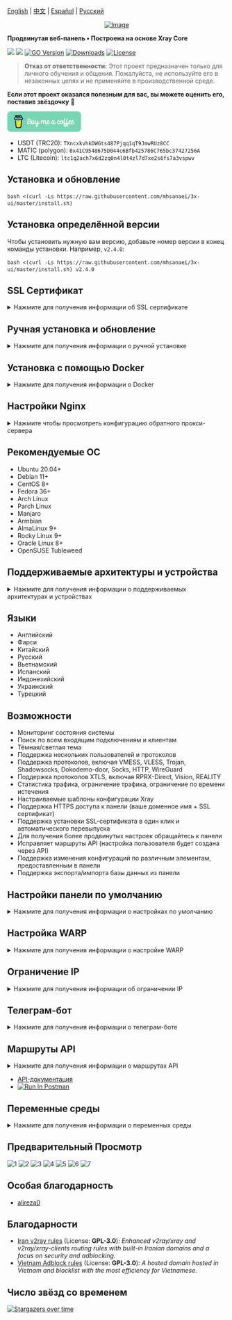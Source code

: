 [English](/README.md) | [中文](/README.zh_CN.md) | [Español](/README.es_ES.md) | [Русский](/README.ru_RU.md)

<p align="center"><a href="#"><img src="./media/3X-UI.png" alt="Image"></a></p>

**Продвинутая веб-панель • Построена на основе Xray Core**

[![](https://img.shields.io/github/v/release/mhsanaei/3x-ui.svg)](https://github.com/MHSanaei/3x-ui/releases)
[![](https://img.shields.io/github/actions/workflow/status/mhsanaei/3x-ui/release.yml.svg)](#)
[![GO Version](https://img.shields.io/github/go-mod/go-version/mhsanaei/3x-ui.svg)](#)
[![Downloads](https://img.shields.io/github/downloads/mhsanaei/3x-ui/total.svg)](#)
[![License](https://img.shields.io/badge/license-GPL%20V3-blue.svg?longCache=true)](https://www.gnu.org/licenses/gpl-3.0.en.html)

> **Отказ от ответственности:** Этот проект предназначен только для личного обучения и общения. Пожалуйста, не используйте его в незаконных целях и не применяйте в производственной среде.

**Если этот проект оказался полезным для вас, вы можете оценить его, поставив звёздочку** :star2:

<p align="left">
  <a href="https://buymeacoffee.com/mhsanaei" target="_blank">
    <img src="./media/buymeacoffe.png" alt="Image">
  </a>
</p>

- USDT (TRC20): `TXncxkvhkDWGts487Pjqq1qT9JmwRUz8CC`
- MATIC (polygon): `0x41C9548675D044c6Bfb425786C765bc37427256A`
- LTC (Litecoin): `ltc1q2ach7x6d2zq0n4l0t4zl7d7xe2s6fs7a3vspwv`

## Установка и обновление

```
bash <(curl -Ls https://raw.githubusercontent.com/mhsanaei/3x-ui/master/install.sh)
```

## Установка определённой версии

Чтобы установить нужную вам версию, добавьте номер версии в конец команды установки. Например, `v2.4.0`:

```
bash <(curl -Ls https://raw.githubusercontent.com/mhsanaei/3x-ui/master/install.sh) v2.4.0
```

## SSL Сертификат

<details>
  <summary>Нажмите для получения информации об SSL сертификате</summary>

### ACME

Для управления SSL сертификатами с помощью ACME:

1. Убедитесь, что ваш домен правильно настроен и указывает на сервер.
2. Выполните команду `x-ui` в терминале, затем выберите `SSL Certificate Management`.
3. Вам будут предложены следующие опции:

   - **Get SSL:** Получить SSL сертификаты.
   - **Revoke:** Отозвать существующие SSL сертификаты.
   - **Force Renew:** Принудительно перевыпустить SSL сертификаты.

### Certbot

Для установки и использования Certbot:

```sh
apt-get install certbot -y
certbot certonly --standalone --agree-tos --register-unsafely-without-email -d вашдомен.com
certbot renew --dry-run
```

### Cloudflare

Скрипт управления включает встроенное приложение для получения SSL сертификата через Cloudflare. Чтобы использовать этот скрипт для запроса сертификата, вам потребуется следующее:

- Email, зарегистрированный в Cloudflare
- Глобальный API-ключ Cloudflare
- Доменное имя должно указывать на текущий сервер через Cloudflare

**Как получить глобальный API-ключ Cloudflare:**

1. Выполните команду `x-ui` в терминале, затем выберите `Cloudflare SSL Certificate`.
2. Перейдите по ссылке: [Cloudflare API Tokens](https://dash.cloudflare.com/profile/api-tokens).
3. Нажмите на "View Global API Key" (см. скриншот ниже):
   ![](media/APIKey1.PNG)
4. Возможно, вам потребуется повторно пройти аутентификацию. После этого ключ API будет отображён (см. скриншот ниже):
   ![](media/APIKey2.png)

При использовании просто введите ваше `доменное имя`, `email` и `API-ключ`. Схема приведена ниже:
   ![](media/DetailEnter.png)

</details>

## Ручная установка и обновление

<details>
  <summary>Нажмите для получения информации о ручной установке</summary>

#### Использование

1. Чтобы скачать последнюю версию архива напрямую на ваш сервер, выполните следующую команду:

```sh
ARCH=$(uname -m)
case "${ARCH}" in
  x86_64 | x64 | amd64) XUI_ARCH="amd64" ;;
  i*86 | x86) XUI_ARCH="386" ;;
  armv8* | armv8 | arm64 | aarch64) XUI_ARCH="arm64" ;;
  armv7* | armv7) XUI_ARCH="armv7" ;;
  armv6* | armv6) XUI_ARCH="armv6" ;;
  armv5* | armv5) XUI_ARCH="armv5" ;;
  s390x) echo 's390x' ;;
  *) XUI_ARCH="amd64" ;;
esac


wget https://github.com/MHSanaei/3x-ui/releases/latest/download/x-ui-linux-${XUI_ARCH}.tar.gz
```

2. После загрузки архива выполните следующие команды для установки или обновления x-ui:

```sh
ARCH=$(uname -m)
case "${ARCH}" in
  x86_64 | x64 | amd64) XUI_ARCH="amd64" ;;
  i*86 | x86) XUI_ARCH="386" ;;
  armv8* | armv8 | arm64 | aarch64) XUI_ARCH="arm64" ;;
  armv7* | armv7) XUI_ARCH="armv7" ;;
  armv6* | armv6) XUI_ARCH="armv6" ;;
  armv5* | armv5) XUI_ARCH="armv5" ;;
  s390x) echo 's390x' ;;
  *) XUI_ARCH="amd64" ;;
esac

cd /root/
rm -rf x-ui/ /usr/local/x-ui/ /usr/bin/x-ui
tar zxvf x-ui-linux-${XUI_ARCH}.tar.gz
chmod +x x-ui/x-ui x-ui/bin/xray-linux-* x-ui/x-ui.sh
cp x-ui/x-ui.sh /usr/bin/x-ui
cp -f x-ui/x-ui.service /etc/systemd/system/
mv x-ui/ /usr/local/
systemctl daemon-reload
systemctl enable x-ui
systemctl restart x-ui
```

</details>

## Установка с помощью Docker

<details>
  <summary>Нажмите для получения информации о Docker</summary>

#### Использование

1. **Установите Docker:**

   ```sh
   bash <(curl -sSL https://get.docker.com)
   ```

2. **Склонируйте репозиторий проекта:**

   ```sh
   git clone https://github.com/MHSanaei/3x-ui.git
   cd 3x-ui
   ```

3. **Запустите сервис:**

   ```sh
   docker compose up -d
   ```

  Добавьте параметр ```--pull always``` для автоматического обновления контейнера, когда публикуется новый образ. Подробности: https://docs.docker.com/reference/cli/docker/container/run/#pull

   **ИЛИ**

   ```sh
   docker run -itd \
      -e XRAY_VMESS_AEAD_FORCED=false \
      -v $PWD/db/:/etc/x-ui/ \
      -v $PWD/cert/:/root/cert/ \
      --network=host \
      --restart=unless-stopped \
      --name 3x-ui \
      ghcr.io/mhsanaei/3x-ui:latest
   ```

4. **Обновление до последней версии:**

   ```sh
   cd 3x-ui
   docker compose down
   docker compose pull 3x-ui
   docker compose up -d
   ```

5. **Удаление 3x-ui из Docker:**

   ```sh
   docker stop 3x-ui
   docker rm 3x-ui
   cd --
   rm -r 3x-ui
   ```

</details>

## Настройки Nginx
<details>
  <summary>Нажмите чтобы просмотреть конфигурацию обратного прокси-сервера</summary>

#### Обратный прокси-сервер Nginx
```nginx
location / {
    proxy_set_header X-Forwarded-For $proxy_add_x_forwarded_for;
    proxy_set_header X-Forwarded-Proto $scheme;
    proxy_set_header Host $http_host;
    proxy_set_header X-Real-IP $remote_addr;
    proxy_set_header Range $http_range;
    proxy_set_header If-Range $http_if_range; 
    proxy_redirect off;
    proxy_pass http://127.0.0.1:2053;
}
```

#### Nginx sub-path
- Убедитесь, что "корневой путь URL адреса панели" в настройках панели и `/sub` совпадают.
- В настройках панели `url` должен заканчиваться на `/`.    

```nginx
location /sub {
    proxy_set_header X-Forwarded-For $proxy_add_x_forwarded_for;
    proxy_set_header X-Forwarded-Proto $scheme;
    proxy_set_header Host $http_host;
    proxy_set_header X-Real-IP $remote_addr;
    proxy_set_header Range $http_range;
    proxy_set_header If-Range $http_if_range; 
    proxy_redirect off;
    proxy_pass http://127.0.0.1:2053;
}
```
</details>

## Рекомендуемые ОС

- Ubuntu 20.04+
- Debian 11+
- CentOS 8+
- Fedora 36+
- Arch Linux
- Parch Linux
- Manjaro
- Armbian
- AlmaLinux 9+
- Rocky Linux 9+
- Oracle Linux 8+
- OpenSUSE Tubleweed

## Поддерживаемые архитектуры и устройства

<details>
  <summary>Нажмите для получения информации о поддерживаемых архитектурах и устройствах</summary>

Наша платформа поддерживает разнообразные архитектуры и устройства, обеспечивая гибкость в различных вычислительных средах. Вот основные архитектуры, которые мы поддерживаем:

- **amd64**: Эта распространенная архитектура является стандартом для персональных компьютеров и серверов, обеспечивая беспроблемную работу большинства современных операционных систем.

- **x86 / i386**: Широко используется в настольных и портативных компьютерах. Эта архитектура имеет широкую поддержку со стороны множества операционных систем и приложений, включая, но не ограничиваясь, Windows, macOS и Linux.

- **armv8 / arm64 / aarch64**: Предназначена для современных мобильных и встроенных устройств, таких как смартфоны и планшеты. Эта архитектура представлена устройствами, такими как Raspberry Pi 4, Raspberry Pi 3, Raspberry Pi Zero 2/Zero 2 W, Orange Pi 3 LTS и другими.

- **armv7 / arm / arm32**: Служит архитектурой для старых мобильных и встроенных устройств, оставаясь широко используемой в таких устройствах, как Orange Pi Zero LTS, Orange Pi PC Plus, Raspberry Pi 2 и других.

- **armv6 / arm / arm32**: Ориентирована на очень старые встроенные устройства, эта архитектура, хотя и менее распространенная, всё ещё используется. Например, такие устройства, как Raspberry Pi 1, Raspberry Pi Zero/Zero W, полагаются на эту архитектуру.

- **armv5 / arm / arm32**: Более старая архитектура, ассоциируемая с ранними встроенными системами, сегодня менее распространена, но всё ещё может быть найдена в устаревших устройствах, таких как ранние версии Raspberry Pi и некоторые старые смартфоны.

- **s390x**: Эта архитектура обычно используется в мейнфреймах IBM и обеспечивает высокую производительность и надежность для корпоративных рабочих нагрузок.
</details>

## Языки

- Английский
- Фарси
- Китайский
- Русский
- Вьетнамский
- Испанский
- Индонезийский
- Украинский
- Турецкий

## Возможности

- Мониторинг состояния системы
- Поиск по всем входящим подключениям и клиентам
- Тёмная/светлая тема
- Поддержка нескольких пользователей и протоколов
- Поддержка протоколов, включая VMESS, VLESS, Trojan, Shadowsocks, Dokodemo-door, Socks, HTTP, WireGuard
- Поддержка протоколов XTLS, включая RPRX-Direct, Vision, REALITY
- Статистика трафика, ограничение трафика, ограничение по времени истечения
- Настраиваемые шаблоны конфигурации Xray
- Поддержка HTTPS доступа к панели (ваше доменное имя + SSL сертификат)
- Поддержка установки SSL-сертификата в один клик и автоматического перевыпуска
- Для получения более продвинутых настроек обращайтесь к панели
- Исправляет маршруты API (настройка пользователя будет создана через API)
- Поддержка изменения конфигураций по различным элементам, предоставленным в панели
- Поддержка экспорта/импорта базы данных из панели

## Настройки панели по умолчанию

<details>
  <summary>Нажмите для получения информации о настройках по умолчанию</summary>

### Имя пользователя и пароль & webbasepath:

Эти параметры будут сгенерированы случайным образом, если вы пропустите их изменение.

  - **Порт:** порт панели по умолчанию — `2053`

### Управление базой данных:

Вы можете удобно выполнять резервное копирование и восстановление базы данных прямо из панели.

- **Путь к базе данных:**
  - `/etc/x-ui/x-ui.db`

### Webbasepath

1. **Сбросить webbasepath:**
   - Откройте терминал.
   - Выполните команду `x-ui`.
   - Выберите опцию `Reset Web Base Path`.

2. **Генерация или настройка пути:**
   - Путь будет сгенерирован случайным образом, или вы можете ввести собственный путь.

3. **Просмотр текущих настроек:**
   - Чтобы просмотреть текущие настройки, используйте команду `x-ui settings` в терминале или опцию `View Current Settings` в `x-ui`.

### Рекомендации по безопасности:
- Для повышения безопасности используйте длинное случайное слово в структуре вашего URL.

**Примеры:**
- `http://ip_адрес:порт/*webbasepath*/panel`
- `http://домен:порт/*webbasepath*/panel`

</details>

## Настройка WARP

<details>
  <summary>Нажмите для получения информации о настройке WARP</summary>

#### Использование

**Для версий `v2.1.0` и новее:**

WARP встроен, и дополнительная установка не требуется. Просто включите необходимую конфигурацию в панели.

</details>

## Ограничение IP

<details>
  <summary>Нажмите для получения информации об ограничении IP</summary>

#### Использование

**Примечание:** Ограничение IP не будет работать корректно при использовании IP Tunnel.

- **Для версий до `v1.6.1`:**
  - Ограничение IP встроено в панель.

**Для версий `v1.7.0` и новее:**

Чтобы включить функциональность ограничения IP, вам нужно установить `fail2ban` и его необходимые файлы, выполнив следующие шаги:

1. Выполните команду `x-ui` в терминале, затем выберите `IP Limit Management`.
2. Вам будут предложены следующие опции:

   - **Change Ban Duration:** Отрегулировать длительность блокировок.
   - **Unban Everyone:** Снять все текущие блокировки.
   - **Check Logs:** Просмотреть логи.
   - **Fail2ban Status:** Проверить статус `fail2ban`.
   - **Restart Fail2ban:** Перезапустить службу `fail2ban`.
   - **Uninstall Fail2ban:** Удалить Fail2ban с его конфигурацией.

3. Добавьте путь к логам доступа в панели, установив `Xray Configs/log/Access log` в `./access.log`, затем сохраните и перезапустите xray.

- **Для версий до `v2.1.3`:**
  - Вам нужно вручную установить путь к логам доступа в вашей конфигурации Xray:

    ```sh
    "log": {
      "access": "./access.log",
      "dnsLog": false,
      "loglevel": "warning"
    },
    ```

- **Для версий `v2.1.3` и новее:**
  - Есть возможность настройки `access.log` непосредственно из панели.

</details>

## Телеграм-бот

<details>
  <summary>Нажмите для получения информации о телеграм-боте</summary>

#### Использование

Веб-панель поддерживает уведомления и функции, такие как ежедневный трафик, вход в панель, резервное копирование базы данных, состояние системы, информация о клиентах и другие, через телеграм-бота. Чтобы использовать бота, вам нужно настроить параметры, связанные с ботом, в панели, включая:

- Токен Telegram
- ID чата админа(-ов)
- Время уведомлений (в синтаксисе cron)
- Уведомления о дате истечения
- Уведомления о лимите трафика
- Резервное копирование базы данных
- Уведомления о загрузке CPU

**Примеры синтаксиса:**

- `30 * * * * *` - Уведомлять на 30-й секунде каждого часа
- `0 */10 * * * *` - Уведомлять на первой секунде каждых 10 минут
- `@hourly` - Ежечасное уведомление
- `@daily` - Ежедневное уведомление (в 00:00)
- `@weekly` - Еженедельное уведомление
- `@every 8h` - Уведомлять каждые 8 часов

### Возможности телеграм-бота

- Периодические отчеты
- Уведомления о входе
- Уведомления о пороге загруженности процессора
- Уведомления о времени истечения и трафике заранее
- Поддерживает меню отчетов клиента, если имя пользователя телеграм клиента добавлено в конфигурации пользователя
- Поддержка отчета о трафике через Telegram, поиск по UUID (VMESS/VLESS) или паролю (TROJAN) - анонимно
- Бот, основанный на меню
- Поиск клиента по email (только администратор)
- Проверка всех входящих соединений
- Проверка состояния сервера
- Проверка истекших пользователей
- Получение резервных копий по запросу и в периодических отчётах
- Многоязычный бот

### Настройка телеграм-бота

- Запустите [Botfather](https://t.me/BotFather) в вашем аккаунте Telegram:
    ![Botfather](./media/botfather.png)

- Создайте нового бота с помощью команды /newbot: у вас спросят 2 вопроса: отображаемое имя и имя пользователя для вашего бота. Обратите внимание, что имя пользователя должно заканчиваться на слово "bot".
    ![Создать нового бота](./media/newbot.png)

- Запустите созданного бота. Ссылку на вашего бота можно найти здесь.
    ![токен](./media/token.png)

- Перейдите в панель и настройте параметры телеграм-бота следующим образом:
![Настройки панели](./media/panel-bot-config.png)

Введите токен вашего бота в поле ввода номер 3.
Введите ID пользователя в поле ввода номер 4. Telegram-аккаунты с этим ID будут администраторами бота. (Вы можете ввести несколько ID, разделяя их запятой)

- Как получить ID пользователя Telegram? Используйте этот [бот](https://t.me/useridinfobot). Запустите бота, и он отобразит ваш ID пользователя Telegram.
![ID пользователя](./media/user-id.png)

</details>

## Маршруты API

<details>
  <summary>Нажмите для получения информации о маршрутах API</summary>

#### Использование

- `/login` с `POST`-данными: `{username: '', password: ''}` для входа
- `/panel/api/inbounds` это базовый путь для следующих действий:

| Метод  | Путь                               | Действие
| :----: | -----------------------------------| -------------------------------------------
| `GET`  | `"/list"`                          | Получить все входящие соединения
| `GET`  | `"/get/:id"`                       | Получить входящее соединение с inbound.id
| `GET`  | `"/getClientTraffics/:email"`      | Получить трафик клиента по email
| `GET`  | `"/getClientTrafficsById/:id"`     | Получить трафик клиента по ID
| `GET`  | `"/createbackup"`                  | Telegram-бот отправит резервную копию администраторам
| `POST` | `"/add"`                           | Добавить входящее соединение
| `POST` | `"/del/:id"`                       | Удалить входящее соединение
| `POST` | `"/update/:id"`                    | Обновить входящее соединение
| `POST` | `"/clientIps/:email"`              | IP-адрес клиента
| `POST` | `"/clearClientIps/:email"`         | Очистить IP-адреса клиента
| `POST` | `"/addClient"`                     | Добавить клиента к входящему соединению
| `POST` | `"/:id/delClient/:clientId"`       | Удалить клиента по clientId\*
| `POST` | `"/updateClient/:clientId"`        | Обновить клиента по clientId\*
| `POST` | `"/:id/resetClientTraffic/:email"` | Сбросить трафик клиента
| `POST` | `"/resetAllTraffics"`              | Сбросить трафик всех входящих соединений
| `POST` | `"/resetAllClientTraffics/:id"`    | Сбросить трафик всех клиентов в входящем соединении
| `POST` | `"/delDepletedClients/:id"`        | Удалить истекших клиентов в входящем соединении (-1: всех)
| `POST` | `"/onlines"`                       | Получить пользователей, которые находятся онлайн (список email'ов)

\*- Поле `clientId` должно быть заполнено следующим образом:

- `client.id` для VMESS и VLESS
- `client.password` для TROJAN
- `client.email` для Shadowsocks

</details>


- [API-документация](https://documenter.getpostman.com/view/16802678/2s9YkgD5jm)
- [<img src="https://run.pstmn.io/button.svg" alt="Run In Postman" style="width: 128px; height: 32px;">](https://app.getpostman.com/run-collection/16802678-1a4c9270-ac77-40ed-959a-7aa56dc4a415?action=collection%2Ffork&source=rip_markdown&collection-url=entityId%3D16802678-1a4c9270-ac77-40ed-959a-7aa56dc4a415%26entityType%3Dcollection%26workspaceId%3D2cd38c01-c851-4a15-a972-f181c23359d9)
</details>

## Переменные среды

<details>
  <summary>Нажмите для получения информации о переменных среды</summary>

#### Использование

| Переменная       |                      Тип                       | Значение по умолчанию |
| ---------------- | :------------------------------------------:   | :-------------------- |
| XUI_LOG_LEVEL    | `"debug"` \| `"info"` \| `"warn"` \| `"error"` | `"info"`             |
| XUI_DEBUG        |                   `boolean`                    | `false`              |
| XUI_BIN_FOLDER   |                    `string`                    | `"bin"`              |
| XUI_DB_FOLDER    |                    `string`                    | `"/etc/x-ui"`        |
| XUI_LOG_FOLDER   |                    `string`                    | `"/var/log"`         |

Пример:

```sh
XUI_BIN_FOLDER="bin" XUI_DB_FOLDER="/etc/x-ui" go build main.go
```

</details>

## Предварительный Просмотр

![1](./media/1.png)
![2](./media/2.png)
![3](./media/3.png)
![4](./media/4.png)
![5](./media/5.png)
![6](./media/6.png)
![7](./media/7.png)

## Особая благодарность

- [alireza0](https://github.com/alireza0/)

## Благодарности

- [Iran v2ray rules](https://github.com/chocolate4u/Iran-v2ray-rules) (License: **GPL-3.0**): _Enhanced v2ray/xray and v2ray/xray-clients routing rules with built-in Iranian domains and a focus on security and adblocking._
- [Vietnam Adblock rules](https://github.com/vuong2023/vn-v2ray-rules) (License: **GPL-3.0**): _A hosted domain hosted in Vietnam and blocklist with the most efficiency for Vietnamese._

## Число звёзд со временем

[![Stargazers over time](https://starchart.cc/MHSanaei/3x-ui.svg)](https://starchart.cc/MHSanaei/3x-ui)
